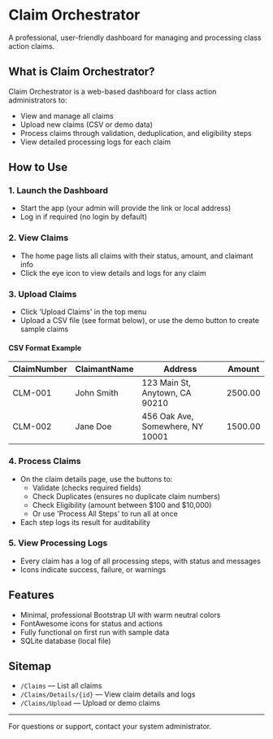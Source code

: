 # Claim Orchestrator

A professional, user-friendly dashboard for managing and processing class action claims.

## What is Claim Orchestrator?

Claim Orchestrator is a web-based dashboard for class action administrators to:

- View and manage all claims
- Upload new claims (CSV or demo data)
- Process claims through validation, deduplication, and eligibility steps
- View detailed processing logs for each claim

## How to Use

### 1. Launch the Dashboard

- Start the app (your admin will provide the link or local address)
- Log in if required (no login by default)

### 2. View Claims

- The home page lists all claims with their status, amount, and claimant info
- Click the eye icon to view details and logs for any claim

### 3. Upload Claims

- Click 'Upload Claims' in the top menu
- Upload a CSV file (see format below), or use the demo button to create sample claims

#### CSV Format Example

| ClaimNumber | ClaimantName | Address                          | Amount  |
| ----------- | ------------ | -------------------------------- | ------- |
| CLM-001     | John Smith   | 123 Main St, Anytown, CA 90210   | 2500.00 |
| CLM-002     | Jane Doe     | 456 Oak Ave, Somewhere, NY 10001 | 1500.00 |

### 4. Process Claims

- On the claim details page, use the buttons to:
  - Validate (checks required fields)
  - Check Duplicates (ensures no duplicate claim numbers)
  - Check Eligibility (amount between $100 and $10,000)
  - Or use 'Process All Steps' to run all at once
- Each step logs its result for auditability

### 5. View Processing Logs

- Every claim has a log of all processing steps, with status and messages
- Icons indicate success, failure, or warnings

## Features

- Minimal, professional Bootstrap UI with warm neutral colors
- FontAwesome icons for status and actions
- Fully functional on first run with sample data
- SQLite database (local file)

## Sitemap

- `/Claims` — List all claims
- `/Claims/Details/{id}` — View claim details and logs
- `/Claims/Upload` — Upload or demo claims

---

For questions or support, contact your system administrator.
